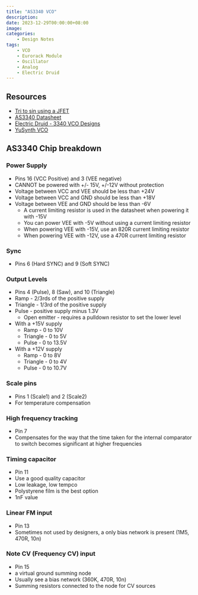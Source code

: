 ```yaml
---
title: "AS3340 VCO"
description: 
date: 2023-12-29T00:00:00+08:00
image: 
categories:
    - Design Notes
tags:
    - VCO
    - Eurorack Module
    - Oscillator
    - Analog
    - Electric Druid
---
```


## Resources

- [Tri to sin using a JFET](https://www.timstinchcombe.co.uk/index.php?pge=trisin)
- [AS3340 Datasheet](http://www.alfarzpp.lv/eng/sc/AS3340.pdf)
- [Electric Druid - 3340 VCO Designs](https://electricdruid.net/cem3340-vco-voltage-controlled-oscillator-designs/)
- [YuSynth VCO](https://yusynth.net/Modular/EN/VCO/index.html)
  
## AS3340 Chip breakdown

### Power Supply

- Pins 16 (VCC Positive) and 3 (VEE negative)
- CANNOT be powered with +/- 15V, +/-12V without protection
- Voltage between VCC and VEE should be less than +24V
- Voltage between VCC and GND should be less than +18V
- Voltage between VEE and GND should be less than -6V
  - A current limiting resistor is used in the datasheet when powering it with -15V
  - You can power VEE with -5V without using a current limiting resistor
  - When powering VEE with -15V, use an 820R current limiting resistor
  - When powering VEE with -12V, use a 470R current limiting resistor

### Sync

- Pins 6 (Hard SYNC) and 9 (Soft SYNC)

### Output Levels

- Pins 4 (Pulse), 8 (Saw), and 10 (Triangle)
- Ramp - 2/3rds of the positive supply
- Triangle - 1/3rd of the positive supply
- Pulse - positive supply minus 1.3V
  - Open emitter - requires a pulldown resistor to set the lower level
- With a +15V supply
  - Ramp - 0 to 10V
  - Triangle - 0 to 5V
  - Pulse - 0 to 13.5V
- With a +12V supply
  - Ramp - 0 to 8V
  - Triangle - 0 to 4V
  - Pulse - 0 to 10.7V

### Scale pins

- Pins 1 (Scale1) and 2 (Scale2)
- For temperature compensation

### High frequency tracking

- Pin 7
- Compensates for the way that the time taken for the internal comparator to switch becomes significant at higher frequencies

### Timing capacitor

- Pin 11
- Use a good quality capacitor
- Low leakage, low tempco
- Polystyrene film is the best option
- 1nF value

### Linear FM input

- Pin 13
- Sometimes not used by designers, a only bias network is present (1M5, 470R, 10n)

### Note CV (Frequency CV) input

- Pin 15
- a virtual ground summing node
- Usually see a bias network (360K, 470R, 10n)
- Summing resistors connected to the node for CV sources

